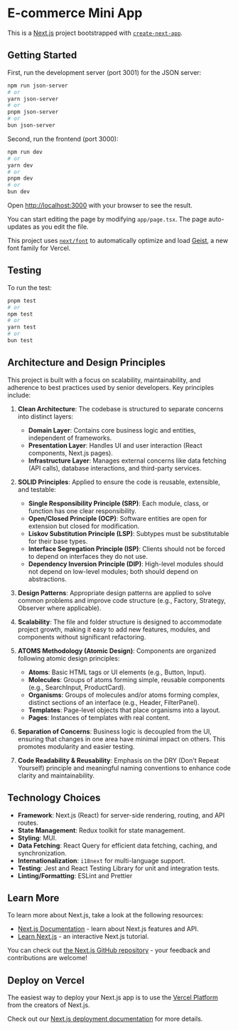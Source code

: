 # E-commerce Mini App

This is a [Next.js](https://nextjs.org) project bootstrapped with [`create-next-app`](https://nextjs.org/docs/app/api-reference/cli/create-next-app).

## Getting Started

First, run the development server (port 3001) for the JSON server:

```bash
npm run json-server
# or
yarn json-server
# or
pnpm json-server
# or
bun json-server
```

Second, run the frontend (port 3000):

```bash
npm run dev
# or
yarn dev
# or
pnpm dev
# or
bun dev
```

Open [http://localhost:3000](http://localhost:3000) with your browser to see the result.

You can start editing the page by modifying `app/page.tsx`. The page auto-updates as you edit the file.

This project uses [`next/font`](https://nextjs.org/docs/app/building-your-application/optimizing/fonts) to automatically optimize and load [Geist](https://vercel.com/font), a new font family for Vercel.

## Testing

To run the test:

```bash
pnpm test
# or
npm test
# or
yarn test
# or
bun test
```

## Architecture and Design Principles

This project is built with a focus on scalability, maintainability, and adherence to best practices used by senior developers. Key principles include:

1.  **Clean Architecture**: The codebase is structured to separate concerns into distinct layers:
    *   **Domain Layer**: Contains core business logic and entities, independent of frameworks.
    *   **Presentation Layer**: Handles UI and user interaction (React components, Next.js pages).
    *   **Infrastructure Layer**: Manages external concerns like data fetching (API calls), database interactions, and third-party services.

2.  **SOLID Principles**: Applied to ensure the code is reusable, extensible, and testable:
    *   **Single Responsibility Principle (SRP)**: Each module, class, or function has one clear responsibility.
    *   **Open/Closed Principle (OCP)**: Software entities are open for extension but closed for modification.
    *   **Liskov Substitution Principle (LSP)**: Subtypes must be substitutable for their base types.
    *   **Interface Segregation Principle (ISP)**: Clients should not be forced to depend on interfaces they do not use.
    *   **Dependency Inversion Principle (DIP)**: High-level modules should not depend on low-level modules; both should depend on abstractions.

3.  **Design Patterns**: Appropriate design patterns are applied to solve common problems and improve code structure (e.g., Factory, Strategy, Observer where applicable).

4.  **Scalability**: The file and folder structure is designed to accommodate project growth, making it easy to add new features, modules, and components without significant refactoring.

5.  **ATOMS Methodology (Atomic Design)**: Components are organized following atomic design principles:
    *   **Atoms**: Basic HTML tags or UI elements (e.g., Button, Input).
    *   **Molecules**: Groups of atoms forming simple, reusable components (e.g., SearchInput, ProductCard).
    *   **Organisms**: Groups of molecules and/or atoms forming complex, distinct sections of an interface (e.g., Header, FilterPanel).
    *   **Templates**: Page-level objects that place organisms into a layout.
    *   **Pages**: Instances of templates with real content.

6.  **Separation of Concerns**: Business logic is decoupled from the UI, ensuring that changes in one area have minimal impact on others. This promotes modularity and easier testing.

7.  **Code Readability & Reusability**: Emphasis on the DRY (Don't Repeat Yourself) principle and meaningful naming conventions to enhance code clarity and maintainability.

## Technology Choices

*   **Framework**: Next.js (React) for server-side rendering, routing, and API routes.
*   **State Management**: Redux toolkit for state management.
*   **Styling**: MUI.
*   **Data Fetching**: React Query for efficient data fetching, caching, and synchronization.
*   **Internationalization**: `i18next` for multi-language support.
*   **Testing**: Jest and React Testing Library for unit and integration tests.
*   **Linting/Formatting**: ESLint and Prettier

## Learn More

To learn more about Next.js, take a look at the following resources:

- [Next.js Documentation](https://nextjs.org/docs) - learn about Next.js features and API.
- [Learn Next.js](https://nextjs.org/learn) - an interactive Next.js tutorial.

You can check out [the Next.js GitHub repository](https://github.com/vercel/next.js) - your feedback and contributions are welcome!

## Deploy on Vercel

The easiest way to deploy your Next.js app is to use the [Vercel Platform](https://vercel.com/new?utm_medium=default-template&filter=next.js&utm_source=create-next-app&utm_campaign=create-next-app-readme) from the creators of Next.js.

Check out our [Next.js deployment documentation](https://nextjs.org/docs/app/building-your-application/deploying) for more details.
